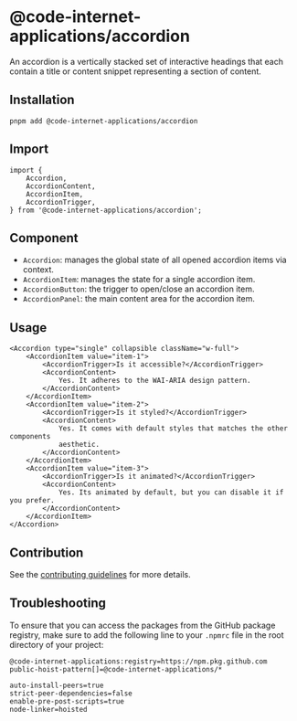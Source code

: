 # @code-internet-applications/accordion

An accordion is a vertically stacked set of interactive headings that each
contain a title or content snippet representing a section of content.

## Installation

```
pnpm add @code-internet-applications/accordion
```

## Import

```
import {
	Accordion,
	AccordionContent,
	AccordionItem,
	AccordionTrigger,
} from '@code-internet-applications/accordion';
```

## Component

- `Accordion`: manages the global state of all opened accordion items via
  context.
- `AccordionItem`: manages the state for a single accordion item.
- `AccordionButton`: the trigger to open/close an accordion item.
- `AccordionPanel`: the main content area for the accordion item.

## Usage

```
<Accordion type="single" collapsible className="w-full">
	<AccordionItem value="item-1">
		<AccordionTrigger>Is it accessible?</AccordionTrigger>
		<AccordionContent>
			Yes. It adheres to the WAI-ARIA design pattern.
		</AccordionContent>
	</AccordionItem>
	<AccordionItem value="item-2">
		<AccordionTrigger>Is it styled?</AccordionTrigger>
		<AccordionContent>
			Yes. It comes with default styles that matches the other components
			aesthetic.
		</AccordionContent>
	</AccordionItem>
	<AccordionItem value="item-3">
		<AccordionTrigger>Is it animated?</AccordionTrigger>
		<AccordionContent>
			Yes. Its animated by default, but you can disable it if you prefer.
		</AccordionContent>
	</AccordionItem>
</Accordion>
```

## Contribution

See the
[contributing guidelines](https://github.com/code-internet-applications/cbt-hydrogen/blob/main/CONTRIBUTING.md)
for more details.

## Troubleshooting

To ensure that you can access the packages from the GitHub package registry,
make sure to add the following line to your `.npmrc` file in the root directory
of your project:

```
@code-internet-applications:registry=https://npm.pkg.github.com
public-hoist-pattern[]=@code-internet-applications/*

auto-install-peers=true
strict-peer-dependencies=false
enable-pre-post-scripts=true
node-linker=hoisted
```
